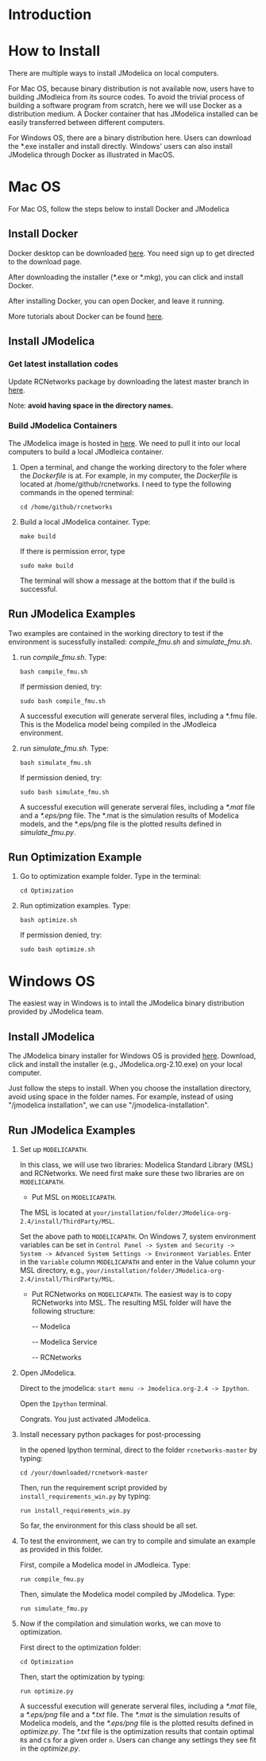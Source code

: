 # Introduction


# How to Install
There are multiple ways to install JModelica on local computers. 

For Mac OS, because binary distribution is not available now, users have to building JModleica from its source codes. To avoid the trivial process of building a software program from scratch, here we will use Docker as a distribution medium. A Docker container that has JModelica installed can be easily transferred between different computers.  

For Windows OS, there are a binary distribution here. Users can download the \*.exe installer and install directly. Windows' users can also install JModelica through Docker as illustrated in MacOS.

# Mac OS
For Mac OS, follow the steps below to install Docker and JModelica

## Install Docker

Docker desktop can be downloaded [here](https://www.docker.com/products/docker-desktop). 
You need sign up to get directed to the download page.

After downloading the installer (\*.exe or \*.mkg), you can click and install Docker.

After installing Docker, you can open Docker, and leave it running.

More tutorials about Docker can be found [here](https://docs.docker.com/get-started/).

## Install JModelica
### Get latest installation codes
Update RCNetworks package by downloading the latest master branch in [here](https://github.com/YangyangFu/rcnetworks).

Note: **avoid having space in the directory names.**

### Build JModelica Containers 

The JModelica image is hosted in [here](https://cloud.docker.com/u/yangyangfu/repository/docker/yangyangfu/fncs). We need to pull it into our local computers to build a local JModleica container. 

1. Open a terminal, and change the working directory to the foler where the *Dockerfile* is at. For example, in my computer, the *Dockerfile* is located at /home/github/rcnetworks.  I need to type the following commands in the opened terminal:

	<code>cd /home/github/rcnetworks</code>

2. Build a local JModelica container. Type:

	<code>make build</code>
	
	If there is permission error, type
	
	<code>sudo make build</code> 
	
	The terminal will show a message at the bottom that if the build is successful.

## Run JModelica Examples

Two examples are contained in the working directory to test if the environment is sucessfully installed: *compile_fmu.sh* and *simulate_fmu.sh*.
	
1. run *compile_fmu.sh*. Type:
	
	<code>bash compile_fmu.sh</code>
	
	If permission denied, try:
	
	<code>sudo bash compile_fmu.sh</code>
	
	A successful execution will generate serveral files, including a *.fmu file. This is the Modelica model being compiled in the JModleica environment.
	
2. run *simulate_fmu.sh*. Type:
	
	<code>bash simulate_fmu.sh</code>
	
	If permission denied, try:
	
	<code>sudo bash simulate_fmu.sh</code>
	
	A successful execution will generate serveral files, including a *\*.mat* file and a *\*.eps/png* file. The \*.mat is the simulation results of Modelica models, and the \*.eps/png file is the plotted results defined in *simulate_fmu.py*.
	

## Run Optimization Example
1. Go to optimization example folder. Type in the terminal:

	<code>cd Optimization</code>
	
2. Run optimization examples. Type:

	<code>bash optimize.sh</code>
	
	If permission denied, try:
	
	<code>sudo bash optimize.sh</code>


# Windows OS
The easiest way in Windows is to intall the JModelica binary distribution provided by JModelica team.

## Install JModelica
The JModelica binary installer for Windows OS is provided [here](https://jmodelica.org/downloads/JModelica.org-2.10.exe). Download, click and install the installer (e.g., JModelica.org-2.10.exe) on your local computer.

Just follow the steps to install. When you choose the installation directory, avoid using space in the folder names. For example, instead of using "/jmodelica installation", we can use "/jmodelica-installation".

## Run JModelica Examples

1. Set up `MODELICAPATH`.

	In this class, we will use two libraries: Modelica Standard Library (MSL) and RCNetworks. We need first make sure these two libraries are on `MODELICAPATH`.
	
	
	- Put MSL on `MODELICAPATH`.
	  
	 The MSL is located at `your/installation/folder/JModelica-org-2.4/install/ThirdParty/MSL`.
	 
	 Set the above path to `MODELICAPATH`. On Windows 7, system environment variables can be set in `Control Panel -> System and Security -> System -> Advanced System Settings -> Environment Variables`. Enter in the `Variable` column `MODELICAPATH` and enter in the Value column your MSL directory, e.g., `your/installation/folder/JModelica-org-2.4/install/ThirdParty/MSL`.		  
	
	- Put RCNetworks on `MODELICAPATH`.
	The easiest way is to copy RCNetworks into MSL. The resulting MSL folder will have the following structure:
	
		-- Modelica
		
		-- Modelica Service
		
		-- RCNetworks
		
	
2. Open JModelica. 
	
	Direct to the jmodelica: `start menu -> Jmodelica.org-2.4 -> Ipython`.
	
	Open the `Ipython` terminal. 
	
	Congrats. You just activated JModelica.
	
3. Install necessary python packages for post-processing
	
	In the opened Ipython terminal, direct to the folder `rcnetworks-master` by typing:
	
	`cd /your/downloaded/rcnetwork-master`
	
	Then, run the requirement script provided by `install_requirements_win.py` by typing:
	
	`run install_requirements_win.py`
	
	So far, the environment for this class should be all set.
	
	
4. To test the environment, we can try to compile and simulate an example as provided in this folder.

	First, compile a Modelica model in JModleica. Type:
	
	`run compile_fmu.py`
	
	Then, simulate the Modelica model compiled by JModelica. Type:
	
	`run simulate_fmu.py`
	
5. Now if the compilation and simulation works, we can move to optimization.

	First direct to the optimization folder:
	
	`cd Optimization`
	
	Then, start the optimization by typing:
	
	`run optimize.py`
	
	A successful execution will generate serveral files, including a *\*.mat* file, a *\*.eps/png* file and a *\*.txt* file. The *\*.mat* is the simulation results of Modelica models, and the *\*.eps/png* file is the plotted results defined in *optimize.py*. The *\*.txt* file is the optimization results that contain optimal `R`s and `C`s for a given order `n`.
Users can change any settings they see fit in the *optimize.py*.
	